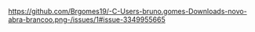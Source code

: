 https://github.com/Brgomes19/-C-Users-bruno.gomes-Downloads-novo-abra-brancoo.png-/issues/1#issue-3349955665
